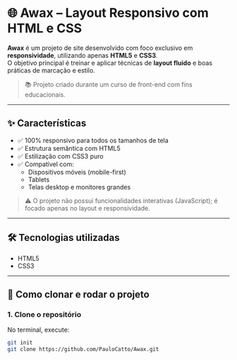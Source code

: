 # 🌐 Awax – Layout Responsivo com HTML e CSS

**Awax** é um projeto de site desenvolvido com foco exclusivo em **responsividade**, utilizando apenas **HTML5** e **CSS3**.  
O objetivo principal é treinar e aplicar técnicas de **layout fluido** e boas práticas de marcação e estilo.

> 📚 Projeto criado durante um curso de front-end com fins educacionais.

---

## ✨ Características

- ✅ 100% responsivo para todos os tamanhos de tela
- ✅ Estrutura semântica com HTML5
- ✅ Estilização com CSS3 puro
- ✅ Compatível com:
  - Dispositivos móveis (mobile-first)
  - Tablets
  - Telas desktop e monitores grandes

> ⚠️ O projeto não possui funcionalidades interativas (JavaScript); é focado apenas no layout e responsividade.

---

## 🛠 Tecnologias utilizadas

- HTML5
- CSS3

---

## 🚀 Como clonar e rodar o projeto

### 1. Clone o repositório
No terminal, execute:

```bash
git init
git clone https://github.com/PauloCatto/Awax.git
